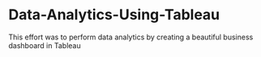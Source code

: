 # Data-Analytics-Using-Tableau
This effort was to perform data analytics by creating a beautiful business dashboard in Tableau
